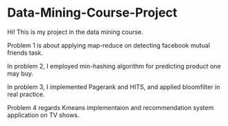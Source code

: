 # Data-Mining-Course-Project

Hi! This is my project in the data mining course.

Problem 1 is about applying map-reduce on detecting facebook mutual friends task.

In problem 2, I employed min-hashing algorithm for predicting product one may buy.

In problem 3, I implemented Pagerank and HITS, and applied bloomfilter in real practice.

Problem 4 regards Kmeans implementaion and recommendation system application on TV shows.
